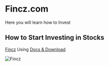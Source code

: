 # Fincz.com
Here you will learn how to Invest

## How to Start Investing in Stocks

[Fincz](https://fincz.com/) Using [Docs & Download](https://bootstrapstarter.com/template-affiliates-bootstrap-jekyll/) 

![Fincz](https://fincz.com/assets/images/fincz-default-image.png)